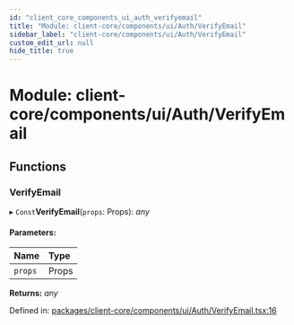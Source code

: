 ```yaml
---
id: "client_core_components_ui_auth_verifyemail"
title: "Module: client-core/components/ui/Auth/VerifyEmail"
sidebar_label: "client-core/components/ui/Auth/VerifyEmail"
custom_edit_url: null
hide_title: true
---
```


# Module: client-core/components/ui/Auth/VerifyEmail

## Functions

### VerifyEmail

▸ `Const`**VerifyEmail**(`props`: Props): *any*

#### Parameters:

Name | Type |
:------ | :------ |
`props` | Props |

**Returns:** *any*

Defined in: [packages/client-core/components/ui/Auth/VerifyEmail.tsx:16](https://github.com/xr3ngine/xr3ngine/blob/9d253dc38/packages/client-core/components/ui/Auth/VerifyEmail.tsx#L16)
